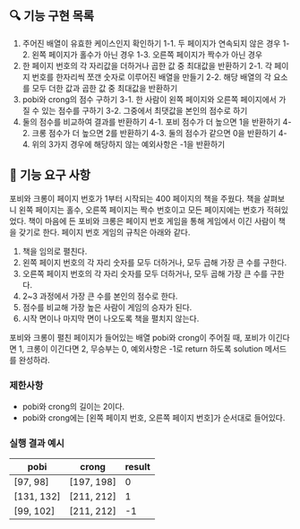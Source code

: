 ## 🔍 기능 구현 목록

1. 주어진 배열이 유효한 케이스인지 확인하기
   1-1. 두 페이지가 연속되지 않은 경우
   1-2. 왼쪽 페이지가 홀수가 아닌 경우
   1-3. 오른쪽 페이지가 짝수가 아닌 경우
2. 한 페이지 번호의 각 자리값을 더하거나 곱한 값 중 최대값을 반환하기
   2-1. 각 페이지 번호를 한자리씩 쪼갠 숫자로 이루어진 배열을 만들기
   2-2. 해당 배열의 각 요소를 모두 더한 값과 곱한 값 중 최대값을 반환하기
3. pobi와 crong의 점수 구하기
   3-1. 한 사람이 왼쪽 페이지와 오른쪽 페이지에서 가질 수 있는 점수를 구하기
   3-2. 그중에서 최댓값을 본인의 점수로 하기
4. 둘의 점수를 비교하여 결과를 반환하기
   4-1. 포비 점수가 더 높으면 1을 반환하기
   4-2. 크롱 점수가 더 높으면 2를 반환하기
   4-3. 둘의 점수가 같으면 0을 반환하기
   4-4. 위의 3가지 경우에 해당하지 않는 예외사항은 -1을 반환하기

## 🚀 기능 요구 사항

포비와 크롱이 페이지 번호가 1부터 시작되는 400 페이지의 책을 주웠다. 책을 살펴보니 왼쪽 페이지는 홀수, 오른쪽 페이지는 짝수 번호이고 모든 페이지에는 번호가 적혀있었다. 책이 마음에 든 포비와 크롱은 페이지 번호 게임을 통해 게임에서 이긴 사람이 책을 갖기로 한다. 페이지 번호 게임의 규칙은 아래와 같다.

1. 책을 임의로 펼친다.
2. 왼쪽 페이지 번호의 각 자리 숫자를 모두 더하거나, 모두 곱해 가장 큰 수를 구한다.
3. 오른쪽 페이지 번호의 각 자리 숫자를 모두 더하거나, 모두 곱해 가장 큰 수를 구한다.
4. 2~3 과정에서 가장 큰 수를 본인의 점수로 한다.
5. 점수를 비교해 가장 높은 사람이 게임의 승자가 된다.
6. 시작 면이나 마지막 면이 나오도록 책을 펼치지 않는다.

포비와 크롱이 펼친 페이지가 들어있는 배열 pobi와 crong이 주어질 때, 포비가 이긴다면 1, 크롱이 이긴다면 2, 무승부는 0, 예외사항은 -1로 return 하도록 solution 메서드를 완성하라.

### 제한사항

- pobi와 crong의 길이는 2이다.
- pobi와 crong에는 [왼쪽 페이지 번호, 오른쪽 페이지 번호]가 순서대로 들어있다.

### 실행 결과 예시

| pobi       | crong      | result |
| ---------- | ---------- | ------ |
| [97, 98]   | [197, 198] | 0      |
| [131, 132] | [211, 212] | 1      |
| [99, 102]  | [211, 212] | -1     |
